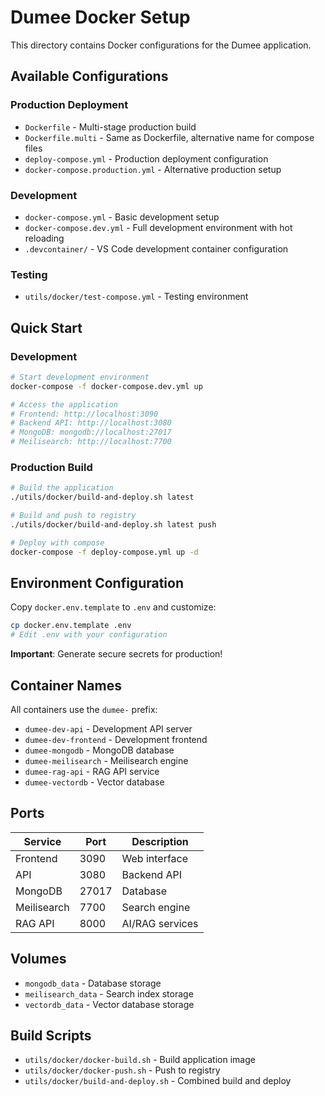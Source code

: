 # Dumee Docker Setup

This directory contains Docker configurations for the Dumee application.

## Available Configurations

### Production Deployment
- `Dockerfile` - Multi-stage production build
- `Dockerfile.multi` - Same as Dockerfile, alternative name for compose files
- `deploy-compose.yml` - Production deployment configuration
- `docker-compose.production.yml` - Alternative production setup

### Development
- `docker-compose.yml` - Basic development setup
- `docker-compose.dev.yml` - Full development environment with hot reloading
- `.devcontainer/` - VS Code development container configuration

### Testing
- `utils/docker/test-compose.yml` - Testing environment

## Quick Start

### Development
```bash
# Start development environment
docker-compose -f docker-compose.dev.yml up

# Access the application
# Frontend: http://localhost:3090
# Backend API: http://localhost:3080
# MongoDB: mongodb://localhost:27017
# Meilisearch: http://localhost:7700
```

### Production Build
```bash
# Build the application
./utils/docker/build-and-deploy.sh latest

# Build and push to registry
./utils/docker/build-and-deploy.sh latest push

# Deploy with compose
docker-compose -f deploy-compose.yml up -d
```

## Environment Configuration

Copy `docker.env.template` to `.env` and customize:

```bash
cp docker.env.template .env
# Edit .env with your configuration
```

**Important**: Generate secure secrets for production!

## Container Names

All containers use the `dumee-` prefix:
- `dumee-dev-api` - Development API server
- `dumee-dev-frontend` - Development frontend
- `dumee-mongodb` - MongoDB database
- `dumee-meilisearch` - Meilisearch engine
- `dumee-rag-api` - RAG API service
- `dumee-vectordb` - Vector database

## Ports

| Service | Port | Description |
|---------|------|-------------|
| Frontend | 3090 | Web interface |
| API | 3080 | Backend API |
| MongoDB | 27017 | Database |
| Meilisearch | 7700 | Search engine |
| RAG API | 8000 | AI/RAG services |

## Volumes

- `mongodb_data` - Database storage
- `meilisearch_data` - Search index storage  
- `vectordb_data` - Vector database storage

## Build Scripts

- `utils/docker/docker-build.sh` - Build application image
- `utils/docker/docker-push.sh` - Push to registry
- `utils/docker/build-and-deploy.sh` - Combined build and deploy